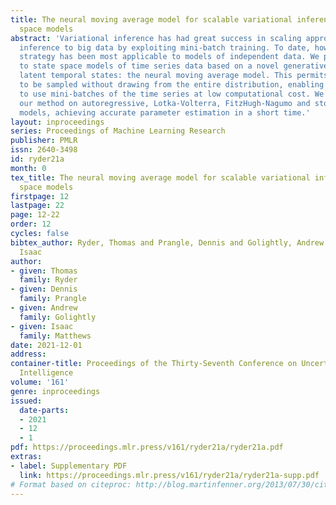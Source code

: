 ```yaml
---
title: The neural moving average model for scalable variational inference of state
  space models
abstract: 'Variational inference has had great success in scaling approximate Bayesian
  inference to big data by exploiting mini-batch training. To date, however, this
  strategy has been most applicable to models of independent data. We propose an extension
  to state space models of time series data based on a novel generative model for
  latent temporal states: the neural moving average model. This permits a subsequence
  to be sampled without drawing from the entire distribution, enabling training iterations
  to use mini-batches of the time series at low computational cost. We illustrate
  our method on autoregressive, Lotka-Volterra, FitzHugh-Nagumo and stochastic volatility
  models, achieving accurate parameter estimation in a short time.'
layout: inproceedings
series: Proceedings of Machine Learning Research
publisher: PMLR
issn: 2640-3498
id: ryder21a
month: 0
tex_title: The neural moving average model for scalable variational inference of state
  space models
firstpage: 12
lastpage: 22
page: 12-22
order: 12
cycles: false
bibtex_author: Ryder, Thomas and Prangle, Dennis and Golightly, Andrew and Matthews,
  Isaac
author:
- given: Thomas
  family: Ryder
- given: Dennis
  family: Prangle
- given: Andrew
  family: Golightly
- given: Isaac
  family: Matthews
date: 2021-12-01
address:
container-title: Proceedings of the Thirty-Seventh Conference on Uncertainty in Artificial
  Intelligence
volume: '161'
genre: inproceedings
issued:
  date-parts:
  - 2021
  - 12
  - 1
pdf: https://proceedings.mlr.press/v161/ryder21a/ryder21a.pdf
extras:
- label: Supplementary PDF
  link: https://proceedings.mlr.press/v161/ryder21a/ryder21a-supp.pdf
# Format based on citeproc: http://blog.martinfenner.org/2013/07/30/citeproc-yaml-for-bibliographies/
---
```

